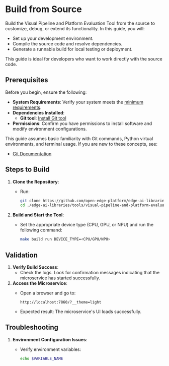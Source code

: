 
# Build from Source

Build the Visual Pipeline and Platform Evaluation Tool from the source to customize, debug, or extend its
functionality. In this guide, you will:

- Set up your development environment.
- Compile the source code and resolve dependencies.
- Generate a runnable build for local testing or deployment.

This guide is ideal for developers who want to work directly with the source code.

## Prerequisites

Before you begin, ensure the following:

- **System Requirements**: Verify your system meets the [minimum requirements](./system-requirements.md).
- **Dependencies Installed**:
  - **Git tool**: [Install Git tool](https://git-scm.com/book/en/v2/Getting-Started-Installing-Git)
- **Permissions**: Confirm you have permissions to install software and modify environment configurations.

This guide assumes basic familiarity with Git commands, Python virtual environments, and terminal usage. If you are
new to these concepts, see:

- [Git Documentation](https://git-scm.com/doc)

## Steps to Build

1. **Clone the Repository**:
   - Run:

     ```bash
     git clone https://github.com/open-edge-platform/edge-ai-libraries.git
     cd ./edge-ai-libraries/tools/visual-pipeline-and-platform-evaluation-tool
     ```

2. **Build and Start the Tool**:
   - Set the appropriate device type (CPU, GPU, or NPU) and run the following command:

     ```bash
     make build run DEVICE_TYPE=<CPU/GPU/NPU>
     ```

## Validation

1. **Verify Build Success**:
   - Check the logs. Look for confirmation messages indicating that the microservice has started successfully.
2. **Access the Microservice**:
   - Open a browser and go to:

     ```text
     http://localhost:7860/?__theme=light
     ```

   - Expected result: The microservice's UI loads successfully.

## Troubleshooting

1. **Environment Configuration Issues**:
   - Verify environment variables:

     ```bash
     echo $VARIABLE_NAME
     ```
